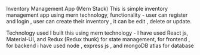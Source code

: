 Inventory Management App (Mern Stack)
This is simple inventory management app using mern technology, functionality - user can register and login , user can create their inventory , it can be edit , delete or update.

Technology used
I built this using mern technology - I have used React js, Material-UI, and Redux (Redux thunk) for state management, for frontend , for backend i have used node , express js , and mongoDB atlas for database
